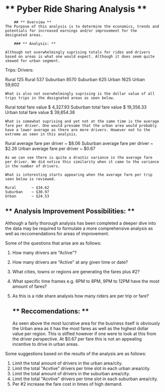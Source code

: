 
# ** Pyber Ride Sharing Analysis **

		## ** Overview **
	The Purpose of this analysis is to determine the economics, trends and potentials for increased earnings and/or improvement for the designated areas.

		### ** Analysis: **

	Although not overwhelmingly suprising totals for rides and drivers based on areas is what one would expect. Although it does seem quite skewed for urban segment.

Trips:		  Drivers:

Rural        125  Rural      537
Suburban    8570  Suburban   625
Urban       1625  Urban      59,602


	What is also not overwhelmingly suprising is the dollar value of all trips trips in the designated areas as seen below.

Rural total fare value      $  4,327.93 
Suburban total fare value   $ 19,356.33
Urban total fare value      $ 39,854.38

	What is somewhat suprising and yet not at the same time is the average fare per driver. One would presume that the urban area would probably have a lower average as there are more drivers. However not to the extreme as seen in this analysis.

Rural average fare per driver 	 ~ $8.06
Suburban average fare per driver ~ $2.26
Urban average fare per driver 	 ~ $0.67

	As we can see there is quite a drastic variance in the average fare per driver. We did notice this similarity when it came to the variance in the number of drivers. 

	What is interesting starts appearing when the average fare per trip seen below is reviewed.

	Rural       ~ $34.62
	Suburban    ~ $30.97
	Urban       ~ $24.53


## ** Analysis Improvement Possibilities: **

Although a fairly thorough analysis has been completed a deeper dive into the data may be required to formulate a more comprehensive analysis as well as reccomendations for areas of improvement.

Some of the questions that arise are as follows:
1) How many drivers are "Active"?
2) How many drivers are "Active" at any given time or date?
3) What cities, towns or regions are generating the fares plus #2?
4) What specific time frames e.g. 6PM to 8PM, 9PM to 12PM have the most amount of fares?
5) As this is a ride share analysis how many riders are per trip or fare?

	## ** Reccomendations: **

	As seen above the most lucrative area for the business itself is obviously the Urban area as it has the most fares as well as the highest dollar value per region.
This is stifled however if one were to look at this from the driver perspective. At $0.67 per fare this is not an appealing incentive to drive in urban areas.

Some suggestions based on the results of the analysis are as follows:

1) Limit the total amount of drivers in the urban area/city.
2) Limit the total "Acvtive" drivers per time slot in each urban area/city.
3) Limit the total amount of drivers in the suburban area/city.
4) Limit the total "Acvtive" drivers per time slot in each suburban area/city.
5) Per #2 increase the fare cost in times of high demand.
